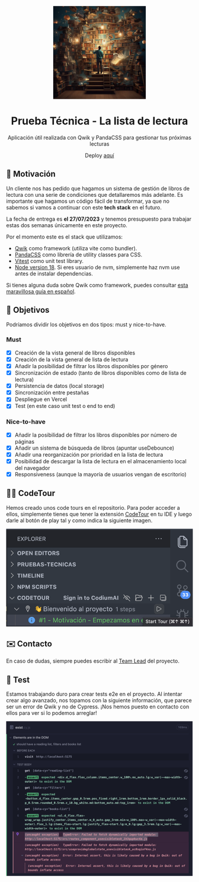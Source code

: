 <div align="center">

<img src="./public/1.webp" width="250" alt="Logo Lista de Lectura" />

# Prueba Técnica - La lista de lectura

Aplicación útil realizada con Qwik y PandaCSS para gestionar tus próximas lecturas

Deploy [aquí](https://pruebas-tecnicas-lista-lectura-manuelsanchez2.vercel.app/)

</div>

## 🚀 Motivación

Un cliente nos has pedido que hagamos un sistema de gestión de libros de lectura con una serie de condiciones que detallaremos más adelante. Es importante que hagamos un código fácil de transformar, ya que no sabemos si vamos a continuar con este **tech stack** en el futuro.

La fecha de entrega es **el 27/07/2023** y tenemos presupuesto para trabajar estas dos semanas únicamente en este proyecto.

Por el momento este es el stack que utilizamos:

- [Qwik](https://qwik.builder.io/) como framework (utiliza vite como bundler).
- [PandaCSS](https://panda-css.com/) como librería de utility classes para CSS.
- [Vitest](https://vitest.dev/) como unit test library.
- [Node version 18](https://nodejs.org/en). Si eres usuario de nvm, simplemente haz nvm use antes de instalar dependencias.

Si tienes alguna duda sobre Qwik como framework, puedes consultar [esta maravillosa guía en español](https://www.manuelsanchezweb.com/cursos/qwik/).

## 🎯 Objetivos

Podríamos dividir los objetivos en dos tipos: must y nice-to-have.

### Must

- [x] Creación de la vista general de libros disponibles
- [x] Creación de la vista general de lista de lectura
- [x] Añadir la posibilidad de filtrar los libros disponibles por género
- [x] Sincronización de estado (tanto de libros disponibles como de lista de lectura)
- [x] Persistencia de datos (local storage)
- [x] Sincronización entre pestañas
- [x] Despliegue en Vercel
- [x] Test (en este caso unit test o end to end)

### Nice-to-have

- [x] Añadir la posibilidad de filtrar los libros disponibles por número de páginas
- [x] Añadir un sistema de búsqueda de libros (apuntar useDebounce)
- [x] Añadir una reorganización por prioridad en la lista de lectura
- [x] Posibilidad de descargar la lista de lectura en el almacenamiento local del navegador
- [x] Responsiveness (aunque la mayoría de usuarios vengan de escritorio)

## 👨‍🦯 CodeTour

Hemos creado unos code tours en el repositorio. Para poder acceder a ellos, simplemente tienes que tener la extensión [CodeTour](https://marketplace.visualstudio.com/items?itemName=vsls-contrib.codetour) en tu IDE y luego darle al botón de play tal y como indica la siguiente imagen.

![CodeTour Image](./public/codetour.png)

## ✉️ Contacto

En caso de dudas, siempre puedes escribir al [Team Lead](mailto:manusansan22@gmail.com) del proyecto.

## 🧪 Test

Estamos trabajando duro para crear tests e2e en el proyecto. Al intentar crear algo avanzado, nos topamos con la siguiente información, que parece ser un error de Qwik y no de Cypress. ¡Nos hemos puesto en contacto con ellos para ver si lo podemos arreglar!

![Test Error](./public/test-error.png)
